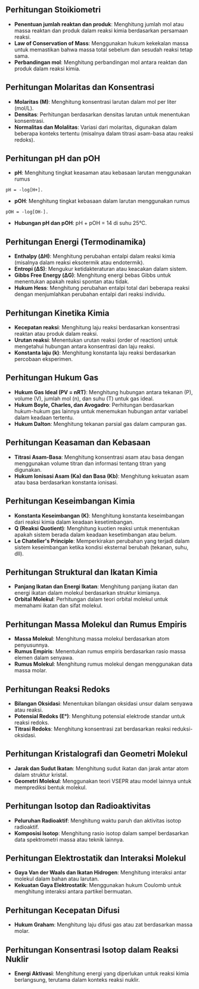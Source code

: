 ## Perhitungan Stoikiometri
- **Penentuan jumlah reaktan dan produk**: Menghitung jumlah mol atau massa reaktan dan produk dalam reaksi kimia berdasarkan persamaan reaksi.
- **Law of Conservation of Mass**: Menggunakan hukum kekekalan massa untuk memastikan bahwa massa total sebelum dan sesudah reaksi tetap sama.
- **Perbandingan mol**: Menghitung perbandingan mol antara reaktan dan produk dalam reaksi kimia. 

## Perhitungan Molaritas dan Konsentrasi
- **Molaritas (M)**: Menghitung konsentrasi larutan dalam mol per liter (mol/L).
- **Densitas**: Perhitungan berdasarkan densitas larutan untuk menentukan konsentrasi.
- **Normalitas dan Molalitas**: Variasi dari molaritas, digunakan dalam beberapa konteks tertentu (misalnya dalam titrasi asam-basa atau reaksi redoks).

## Perhitungan pH dan pOH
- **pH**: Menghitung tingkat keasaman atau kebasaan larutan menggunakan rumus 
```text
pH = -log[H+].
```
- **pOH**: Menghitung tingkat kebasaan dalam larutan menggunakan rumus 
```text
pOH = -log[OH-].
```
- **Hubungan pH dan pOH**: pH + pOH = 14 di suhu 25°C. 

## Perhitungan Energi (Termodinamika)
- **Enthalpy (ΔH)**: Menghitung perubahan entalpi dalam reaksi kimia (misalnya dalam reaksi eksotermik atau endotermik).
- **Entropi (ΔS)**: Mengukur ketidakteraturan atau keacakan dalam sistem.
- **Gibbs Free Energy (ΔG)**: Menghitung energi bebas Gibbs untuk menentukan apakah reaksi spontan atau tidak.
- **Hukum Hess**: Menghitung perubahan entalpi total dari beberapa reaksi dengan menjumlahkan perubahan entalpi dari reaksi individu. 

## Perhitungan Kinetika Kimia
- **Kecepatan reaksi**: Menghitung laju reaksi berdasarkan konsentrasi reaktan atau produk dalam reaksi.
- **Urutan reaksi**: Menentukan urutan reaksi (order of reaction) untuk mengetahui hubungan antara konsentrasi dan laju reaksi.
- **Konstanta laju (k)**: Menghitung konstanta laju reaksi berdasarkan percobaan eksperimen.

## Perhitungan Hukum Gas
- **Hukum Gas Ideal (PV = nRT)**: Menghitung hubungan antara tekanan (P), volume (V), jumlah mol (n), dan suhu (T) untuk gas ideal.
- **Hukum Boyle, Charles, dan Avogadro**: Perhitungan berdasarkan hukum-hukum gas lainnya untuk menemukan hubungan antar variabel dalam keadaan tertentu.
- **Hukum Dalton**: Menghitung tekanan parsial gas dalam campuran gas.

## Perhitungan Keasaman dan Kebasaan
- **Titrasi Asam-Basa**: Menghitung konsentrasi asam atau basa dengan menggunakan volume titran dan informasi tentang titran yang digunakan.
- **Hukum Ionisasi Asam (Ka) dan Basa (Kb)**: Menghitung kekuatan asam atau basa berdasarkan konstanta ionisasi.

## Perhitungan Keseimbangan Kimia
- **Konstanta Keseimbangan (K)**: Menghitung konstanta keseimbangan dari reaksi kimia dalam keadaan kesetimbangan.
- **Q (Reaksi Quotient)**: Menghitung kuotien reaksi untuk menentukan apakah sistem berada dalam keadaan kesetimbangan atau belum.
- **Le Chatelier's Principle**: Memperkirakan perubahan yang terjadi dalam sistem keseimbangan ketika kondisi eksternal berubah (tekanan, suhu, dll).

## Perhitungan Struktural dan Ikatan Kimia
- **Panjang Ikatan dan Energi Ikatan**: Menghitung panjang ikatan dan energi ikatan dalam molekul berdasarkan struktur kimianya.
- **Orbital Molekul**: Perhitungan dalam teori orbital molekul untuk memahami ikatan dan sifat molekul.

## Perhitungan Massa Molekul dan Rumus Empiris
- **Massa Molekul**: Menghitung massa molekul berdasarkan atom penyusunnya.
- **Rumus Empiris**: Menentukan rumus empiris berdasarkan rasio massa elemen dalam senyawa.
- **Rumus Molekul**: Menghitung rumus molekul dengan menggunakan data massa molar.

## Perhitungan Reaksi Redoks
- **Bilangan Oksidasi**: Menentukan bilangan oksidasi unsur dalam senyawa atau reaksi.
- **Potensial Redoks (E°)**: Menghitung potensial elektrode standar untuk reaksi redoks.
- **Titrasi Redoks**: Menghitung konsentrasi zat berdasarkan reaksi reduksi-oksidasi.

## Perhitungan Kristalografi dan Geometri Molekul
- **Jarak dan Sudut Ikatan**: Menghitung sudut ikatan dan jarak antar atom dalam struktur kristal.
- **Geometri Molekul**: Menggunakan teori VSEPR atau model lainnya untuk memprediksi bentuk molekul.

## Perhitungan Isotop dan Radioaktivitas
- **Peluruhan Radioaktif**: Menghitung waktu paruh dan aktivitas isotop radioaktif.
- **Komposisi Isotop**: Menghitung rasio isotop dalam sampel berdasarkan data spektrometri massa atau teknik lainnya.

## Perhitungan Elektrostatik dan Interaksi Molekul
- **Gaya Van der Waals dan Ikatan Hidrogen**: Menghitung interaksi antar molekul dalam bahan atau larutan.
- **Kekuatan Gaya Elektrostatik**: Menggunakan hukum Coulomb untuk menghitung interaksi antara partikel bermuatan.

## Perhitungan Kecepatan Difusi
- **Hukum Graham**: Menghitung laju difusi gas atau zat berdasarkan massa molar. 

## Perhitungan Konsentrasi Isotop dalam Reaksi Nuklir
- **Energi Aktivasi**: Menghitung energi yang diperlukan untuk reaksi kimia berlangsung, terutama dalam konteks reaksi nuklir.

